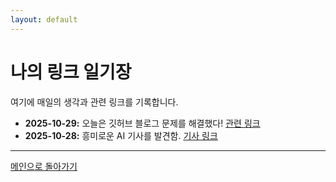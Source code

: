 ```yaml
---
layout: default
---
```


# 나의 링크 일기장

여기에 매일의 생각과 관련 링크를 기록합니다.

- **2025-10-29:** 오늘은 깃허브 블로그 문제를 해결했다! [관련 링크](https://...URL...)
- **2025-10-28:** 흥미로운 AI 기사를 발견함. [기사 링크](...URL...)

---
[메인으로 돌아가기](index.md)
